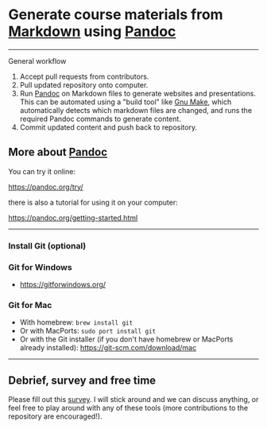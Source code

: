 Generate course materials from [Markdown](https://en.wikipedia.org/wiki/Markdown) using [Pandoc](https://pandoc.org/)
=====================================================================================================================

------------------------------------------------------------------------

General workflow

1.  Accept pull requests from contributors.
2.  Pull updated repository onto computer.
3.  Run [Pandoc](https://pandoc.org/) on Markdown files to generate
    websites and presentations. This can be automated using a "build
    tool" like [Gnu Make](https://www.gnu.org/software/make/), which
    automatically detects which markdown files are changed, and runs the
    required Pandoc commands to generate content.
4.  Commit updated content and push back to repository.

More about [Pandoc](https://pandoc.org/)
----------------------------------------

You can try it online:

<https://pandoc.org/try/>

there is also a tutorial for using it on your computer:

<https://pandoc.org/getting-started.html>

----

### Install Git (optional)

### Git for Windows

-   <https://gitforwindows.org/>


### Git for Mac

-   With homebrew: `brew install git`
-   Or with MacPorts: `sudo port install git`
-   Or with the Git installer (if you don't have homebrew or MacPorts
    already installed): <https://git-scm.com/download/mac>

----

Debrief, survey and free time
-----------------------------

Please fill out this
[survey](https://columbiactl.co1.qualtrics.com/jfe/form/SV_0GtCnIhJRtbHx7D).
I will stick around and we can discuss anything, or feel free to play
around with any of these tools (more contributions to the repository are
encouraged!).
